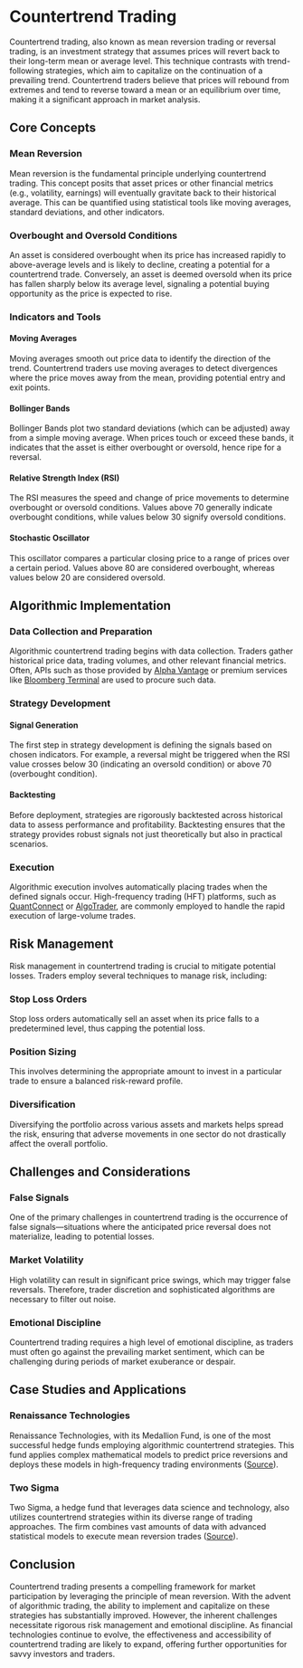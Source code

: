 # Countertrend Trading

Countertrend trading, also known as mean reversion trading or reversal trading, is an investment strategy that assumes prices will revert back to their long-term mean or average level. This technique contrasts with trend-following strategies, which aim to capitalize on the continuation of a prevailing trend. Countertrend traders believe that prices will rebound from extremes and tend to reverse toward a mean or an equilibrium over time, making it a significant approach in market analysis.

## Core Concepts

### Mean Reversion

Mean reversion is the fundamental principle underlying countertrend trading. This concept posits that asset prices or other financial metrics (e.g., volatility, earnings) will eventually gravitate back to their historical average. This can be quantified using statistical tools like moving averages, standard deviations, and other indicators.

### Overbought and Oversold Conditions

An asset is considered overbought when its price has increased rapidly to above-average levels and is likely to decline, creating a potential for a countertrend trade. Conversely, an asset is deemed oversold when its price has fallen sharply below its average level, signaling a potential buying opportunity as the price is expected to rise.

### Indicators and Tools

#### Moving Averages

Moving averages smooth out price data to identify the direction of the trend. Countertrend traders use moving averages to detect divergences where the price moves away from the mean, providing potential entry and exit points.

#### Bollinger Bands

Bollinger Bands plot two standard deviations (which can be adjusted) away from a simple moving average. When prices touch or exceed these bands, it indicates that the asset is either overbought or oversold, hence ripe for a reversal.

#### Relative Strength Index (RSI)

The RSI measures the speed and change of price movements to determine overbought or oversold conditions. Values above 70 generally indicate overbought conditions, while values below 30 signify oversold conditions.

#### Stochastic Oscillator

This oscillator compares a particular closing price to a range of prices over a certain period. Values above 80 are considered overbought, whereas values below 20 are considered oversold.

## Algorithmic Implementation

### Data Collection and Preparation

Algorithmic countertrend trading begins with data collection. Traders gather historical price data, trading volumes, and other relevant financial metrics. Often, APIs such as those provided by [Alpha Vantage](https://www.alphavantage.co/) or premium services like [Bloomberg Terminal](https://www.bloomberg.com/professional/product/terminal/) are used to procure such data.

### Strategy Development

#### Signal Generation

The first step in strategy development is defining the signals based on chosen indicators. For example, a reversal might be triggered when the RSI value crosses below 30 (indicating an oversold condition) or above 70 (overbought condition).

#### Backtesting

Before deployment, strategies are rigorously backtested across historical data to assess performance and profitability. Backtesting ensures that the strategy provides robust signals not just theoretically but also in practical scenarios.

### Execution

Algorithmic execution involves automatically placing trades when the defined signals occur. High-frequency trading (HFT) platforms, such as [QuantConnect](https://www.quantconnect.com/) or [AlgoTrader](https://www.algotrader.com/), are commonly employed to handle the rapid execution of large-volume trades.

## Risk Management

Risk management in countertrend trading is crucial to mitigate potential losses. Traders employ several techniques to manage risk, including:

### Stop Loss Orders

Stop loss orders automatically sell an asset when its price falls to a predetermined level, thus capping the potential loss.

### Position Sizing

This involves determining the appropriate amount to invest in a particular trade to ensure a balanced risk-reward profile.

### Diversification

Diversifying the portfolio across various assets and markets helps spread the risk, ensuring that adverse movements in one sector do not drastically affect the overall portfolio.

## Challenges and Considerations

### False Signals

One of the primary challenges in countertrend trading is the occurrence of false signals—situations where the anticipated price reversal does not materialize, leading to potential losses.

### Market Volatility

High volatility can result in significant price swings, which may trigger false reversals. Therefore, trader discretion and sophisticated algorithms are necessary to filter out noise.

### Emotional Discipline

Countertrend trading requires a high level of emotional discipline, as traders must often go against the prevailing market sentiment, which can be challenging during periods of market exuberance or despair.

## Case Studies and Applications

### Renaissance Technologies

Renaissance Technologies, with its Medallion Fund, is one of the most successful hedge funds employing algorithmic countertrend strategies. This fund applies complex mathematical models to predict price reversions and deploys these models in high-frequency trading environments ([Source](https://www.rentec.com/)).

### Two Sigma

Two Sigma, a hedge fund that leverages data science and technology, also utilizes countertrend strategies within its diverse range of trading approaches. The firm combines vast amounts of data with advanced statistical models to execute mean reversion trades ([Source](https://www.twosigma.com/)).

## Conclusion

Countertrend trading presents a compelling framework for market participation by leveraging the principle of mean reversion. With the advent of algorithmic trading, the ability to implement and capitalize on these strategies has substantially improved. However, the inherent challenges necessitate rigorous risk management and emotional discipline. As financial technologies continue to evolve, the effectiveness and accessibility of countertrend trading are likely to expand, offering further opportunities for savvy investors and traders.

